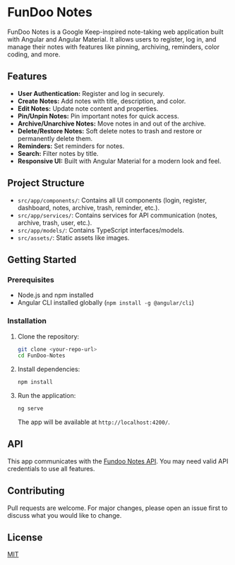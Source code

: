 # FunDoo Notes

FunDoo Notes is a Google Keep-inspired note-taking web application built with Angular and Angular Material. It allows users to register, log in, and manage their notes with features like pinning, archiving, reminders, color coding, and more.

## Features

- **User Authentication:** Register and log in securely.
- **Create Notes:** Add notes with title, description, and color.
- **Edit Notes:** Update note content and properties.
- **Pin/Unpin Notes:** Pin important notes for quick access.
- **Archive/Unarchive Notes:** Move notes in and out of the archive.
- **Delete/Restore Notes:** Soft delete notes to trash and restore or permanently delete them.
- **Reminders:** Set reminders for notes.
- **Search:** Filter notes by title.
- **Responsive UI:** Built with Angular Material for a modern look and feel.

## Project Structure

- `src/app/components/`: Contains all UI components (login, register, dashboard, notes, archive, trash, reminder, etc.).
- `src/app/services/`: Contains services for API communication (notes, archive, trash, user, etc.).
- `src/app/models/`: Contains TypeScript interfaces/models.
- `src/assets/`: Static assets like images.

## Getting Started

### Prerequisites

- Node.js and npm installed
- Angular CLI installed globally (`npm install -g @angular/cli`)

### Installation

1. Clone the repository:

   ```sh
   git clone <your-repo-url>
   cd FunDoo-Notes
   ```

2. Install dependencies:

   ```sh
   npm install
   ```

3. Run the application:
   ```sh
   ng serve
   ```
   The app will be available at `http://localhost:4200/`.

## API

This app communicates with the [Fundoo Notes API](https://fundoonotes.incubation.bridgelabz.com/api/). You may need valid API credentials to use all features.

## Contributing

Pull requests are welcome. For major changes, please open an issue first to discuss what you would like to change.

## License

[MIT](LICENSE)
